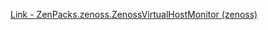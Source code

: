 [Link - ZenPacks.zenoss.ZenossVirtualHostMonitor (zenoss)](https://github.com/zenoss/ZenPacks.zenoss.ZenossVirtualHostMonitor)
